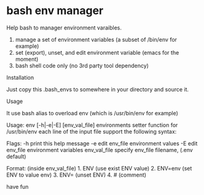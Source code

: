 bash env manager
================

Help bash to manager environment varaibles.

1. manage a set of environment variables (a subset of /bin/env for example)
2. set (export), unset, and edit environment variable (emacs for the moment)
3. bash shell code only (no 3rd party tool dependency)

Installation

Just copy this .bash_envs to somewhere in your directory and source it.

Usage

It use bash alias to overload env (which is /usr/bin/env for example)

Usage: env [-h|-e|-E] [env_val_file]
        environments setter function for /usr/bin/env
        each line of the input file support the following syntax:

Flags:
	-h           print this help message
        -e           edit env_file environment values
        -E           edit env_file environment variables
        env_val_file specify env_file filename, (.env default)

Format: (inside env_val_file)
        1. ENV      (use exist ENV value)
        2. ENV=env  (set ENV to value env)
        3. ENV=     (unset ENV)
        4. #        (comment)


have fun



